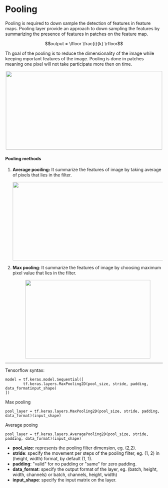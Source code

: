 # Pooling

Pooling is required to down sample the detection of features in feature maps. Pooling layer provide an approach to down sampling the features by summarizing the presence of features in patches on the feature map.

  $$output = \lfloor \frac{i}{k} \rfloor$$

Th goal of the pooling is to reduce the dimensionality of the image while keeping mportant features of the image. Pooling is done in patches meaning one pixel will not take participate more then on time.

  <p align="center">
     <img src="https://miro.medium.com/v2/resize:fit:1400/1*fXxDBsJ96FKEtMOa9vNgjA.gif"  height="250px" width="500px"/>
   </p>

#### Pooling methods

1. **Average pooiling:** It summarize the features of image by taking average of pixels that lies in the filter.

    <p align="center">
     <img src="https://androidkt.com/wp-content/uploads/2021/06/max-pooling.png"  height="250px" width="500px"/>
   </p>
  
3. **Max pooling**: It summarize the features of image by choosing maximum pixel value that lies in the filter.

   <p align="center">
     <img src="https://miro.medium.com/v2/resize:fit:1400/1*WvHC5bKyrHa7Wm3ca-pXtg.gif"  height="250px" width="400px"/>
   </p>

---

Tensorflow syntax:

    model = tf.keras.model.Sequential([
            tf.keras.layers.MaxPooling2D(pool_size, stride, padding, data_formatinput_shape)
    ])

Max pooling

    pool_layer = tf.keras.layers.MaxPooling2D(pool_size, stride, padding, data_format)(input_shape)

Average pooing

    pool_layer = tf.keras.layers.AveragePooling2D(pool_size, stride, padding, data_format)(input_shape)


* **pool_size**: represents the pooling filter dimension, eg. (2,2).
* **stride**: specify the movement per steps of the pooling filter, eg. (1, 2) in (height, width) format, by default (1, 1).
* **padding**: "valid" for no padding or "same" for zero padding.
* **data_format**: specify the output format of the layer, eg. (batch, height, width, channels) or batch, channels, height, width)
* **input_shape**: specify the input matrix on the layer.
